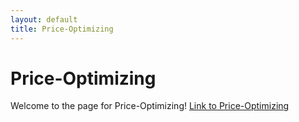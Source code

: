 ```yaml
---
layout: default
title: Price-Optimizing
---
```

# Price-Optimizing
Welcome to the page for Price-Optimizing! [Link to Price-Optimizing](https://github.com/SaMoAAlamdari/Price-Optimizing)
